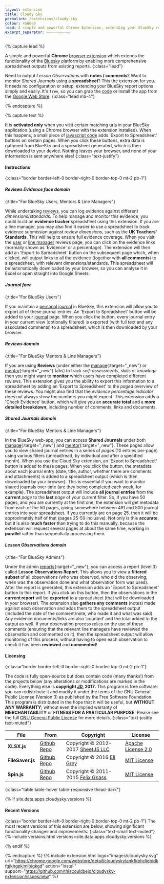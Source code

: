 ```yaml
---
layout: extension
title: Cloudy Sky
permalink: /extensions/cloudy-sky
colour: 4a86e8
lead: A simple and powerful Chrome Extension, extending your BlueSky report options simply and easily.
excerpt_separator: ~~~~~~~~~~~
---
```

{% capture lead %}

A simple and powerful __Chrome__ [browser extension](https://support.google.com/chrome_webstore/answer/2664769) which extends the functionality of the [Bluesky](http://blueskyeducation.co.uk/) platform by enabling more comprehensive spreadsheet outputs from existing reports.
{:class="lead"}

Need to output _Lesson Observations_ with __notes / comments__? Want to monitor _Shared Journals_ using a __spreadsheet__? This the extension for you. It needs no configuration or setup, extending your BlueSky report options simply and easily. It's `free`, so you can grab the [code](https://github.com/thiscouldbejd/cloudysky-extension) or install the app from the [Google Web Store](https://chrome.google.com/webstore/detail/cloudysky/ankfkbhcljebidkfgjkhgpkjmlbigkgd).
{:class="lead mb-4"}

{% endcapture %}

{% capture text %}

It is __activated only__ when you visit certain matching [urls](https://github.com/thiscouldbejd/cloudysky-extension/blob/master/manifest.json) in your BlueSky application (using a Chrome browser with the extension installed). When this happens, a small piece of [javascript code](https://github.com/thiscouldbejd/cloudysky-extension/blob/master/open.js) adds 'Export to Spreadsheet' buttons on certain pages. When you click these buttons, extra data is gathered from BlueSky and a spreadsheet generated, which is then downloaded to your device. Nothing leaves your browser, and none of your information is sent anywhere else!
{:class="text-justify"}

#### Instructions
{:class="border border-left-0 border-right-0 border-top-0 mt-2 pb-1"}

##### Reviews Evidence <i class="material-icons md-24">face</i> <i class="material-icons md-24">domain</i>
{:title="For BlueSky Users, Mentors & Line Managers"}

While undertaking [reviews](https://v2.blueskyeducation.co.uk/reviews/levels), you can log evidence against different _dimensions_/_standards_. To help manage and monitor this evidence, you could build an __evidence tracker__ spreadsheet using this extension. If you are a line manager, you may also find it easier to use a spreadsheet to track evidence submission against review _dimensions_, such as the __UK Teachers' Standards__. This will help to ensure full evidence coverage. When you visit the  [user](https://v2.blueskyeducation.co.uk/reviews/levels) or [line manager](https://v2.blueskyeducation.co.uk/manage/reviews/index) reviews page, you can click on the evidence links (normally shown as 'Evidence' or a percentage). The extension will then add an 'Export to Spreadsheet' button on the subsequent page which, when clicked, will output links to all the evidence (together with __all comments__) to a spreadsheet, with relevant dimensions/standards. This spreadsheet will be automatically downloaded by your browser, so you can analyse it in Excel or open straight into Google Sheets.

##### Journal <i class="material-icons md-24">face</i>
{:title="For BlueSky Users"}

If you maintain a [personal journal](https://v2.blueskyeducation.co.uk/journal/index) in BlueSky, this extension will allow you to export all of these journal entries. An 'Export to Spreadsheet' button will be added to your [journal](https://v2.blueskyeducation.co.uk/journal/index) page. When you click the button, every journal entry in your current view (optionally filtered) is exported (with full text and any associated comments) to a spreadsheet, which is then downloaded by your browser.

##### Reviews <i class="material-icons md-24">domain</i>
{:title="For BlueSky Mentors & Line Managers"}

If you are using __Reviews__ (under either the [manage](https://v2.blueskyeducation.co.uk/manage/reviews/index){:target="_new"} or [mentor](https://v2.blueskyeducation.co.uk/mentor/reviews/index){:target="_new"} tabs) to track _self-assessments_, _skills_ or _knowlege_ then you might want to __monitor__ which users have completed different reviews. This extension gives you the ability to export this information to a spreadsheet by adding an 'Export to Spreadsheet' to the _paged_ overview of these reviews. You might also find that the _evidence percentage indicator_ does not always show the numbers you might expect. This extension adds a 'Check Evidence' button, which will give you an __accurate total__ and a __more detailed breakdown__, including number of comments, links and documents.

##### Shared Journals <i class="material-icons md-24">domain</i>
{:title="For BlueSky Mentors & Line Managers"}

In the BlueSky web-app, you can access __Shared Journals__ under both [manage](https://v2.blueskyeducation.co.uk/manage/shared-journals/index){:target="_new"} and [mentor](https://v2.blueskyeducation.co.uk/mentor/shared-journals/index){:target="_new"}. These pages allow you to view shared journal entries in a series of _pages_ (10 entries per-page) using various filters (unread/read, by individual and after a specified month). When you use the Cloud Sky extension, an 'Export to Spreadsheet' button is added to these pages. When you click the button, the metadata about each journal entry (date, title, author, whether there are comments and attachments) is added to a spreadsheet output (which is then downloaded by your browser). This is essential if you want to monitor shared journals over time (are they being completed each week, for example). The spreadsheet output will include __all journal entries__ from the __current__ _page_ to the __last__ _page_ of your current filter. So, if you have 50 pages, and you are currently at the first one, the extension will get metadata from each of the 50 pages, giving somewhere between 491 and 500 journal entries into your spreadsheet. If you currently are on page 25, then it will be approximately half of that (pages 25-50 inclusive). Not only is this __accurate__, but it is also __much faster__ than trying to do this manually, because the extension will request several pages at about the same time, working in __parallel__ rather than sequentially processing them.

##### Lesson Observations <i class="material-icons md-24">domain</i>
{:title="For BlueSky Admins"}

Under the admin [reports](https://v2.blueskyeducation.co.uk/admin/org/reports/index){:target="_new"}, you can access a report (level 3) called __Lesson Observations Report__. This allows you to view a __filtered subset__ of all observations (who was observed, who did the observing, when was the observation done and what observation form was used). After the report is generated, this extension adds an 'Export to Spreadsheet' button to this report. If you click on this button, then the observations in the __current report__ will be __exported__ to a spreadsheet (that will be downloaded in your browser). The extension also __gathers any comments__ (notes) made against each observation and adds them to the spreadsheet output (included the date of the comment/note, who made it and what was said). Any evidence documents/links are also 'counted' and the total added to the output as well. If your observation process relies on the use of these comments (ensuring that the relevant line managers have reviewed the observation and commented on it), then the spreadsheet output will allow monitoring of this process, without having to open each observation to check it has been __reviewed__ and __commented__!

#### Licensing
{:class="border border-left-0 border-right-0 border-top-0 mt-2 pb-1"}

The code is fully open-source but does contain code (many thanks!) from the projects below (any alterations or modifications are marked in the code). Everything else is __copyright [JD](https://github.com/thiscouldbejd/), 2017__. This program is free software: you can redistribute it and modify it under the terms of the GNU General Public License (Version 3) as published by the Free Software Foundation. This program is distributed in the hope that it will be useful, but __WITHOUT ANY WARRANTY__; without even the implied warranty of __MERCHANTABILITY__ or __FITNESS FOR A PARTICULAR PURPOSE__. Please see the full [GNU General Public License](https://github.com/thiscouldbejd/cloudysky-extension/blob/master/LICENSE) for more details.
{:class="text-justify text-muted"}

|File|From|Copyright|License|
|---|---|---|---|
|__XLSX.js__|[Github Repo](https://github.com/SheetJS/js-xlsx)|Copyright © 2012-2017 [SheetJS LLC ](http://sheetjs.com/)|[Apache License 2.0](https://github.com/SheetJS/js-xlsx/blob/master/LICENSE)|
|__FileSaver.js__|[Github Repo](https://github.com/eligrey/FileSaver.js)|Copyright © 2016 [Eli Grey](http://eligrey.com/)|[MIT License](https://github.com/eligrey/FileSaver.js/blob/master/LICENSE.md)|
|__Spin.js__|[Github Repo](https://github.com/fgnass/spin.js)|Copyright © 2011-2015 [Felix Gnass](http://spin.js.org/)|[MIT License](https://github.com/fgnass/spin.js/blob/master/LICENSE.md)|
{:class="table table-hover table-responsive thead-dark"}

{% if site.data.apps.cloudysky.versions %}

#### Recent Versions
{:class="border border-left-0 border-right-0 border-top-0 mt-2 pb-1"}
The most recent versions of this extension are below, showing significant functionality changes and improvements.
{:class="text-small text-muted"}
{% include versions.html versions=site.data.apps.cloudysky.versions %}

{% endif %}

{% endcapture %}
{% include extension.html logo="images/cloudysky.svg" url="https://chrome.google.com/webstore/detail/cloudysky/ankfkbhcljebidkfgjkhgpkjmlbigkgd" action="Install" support="https://github.com/thiscouldbejd/cloudysky-extension/issues/new" %}